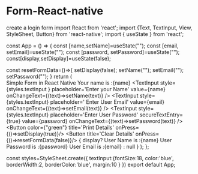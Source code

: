 # Form-React-native
create a login form
import React from 'react';
import {Text, TextInput, View,  StyleSheet, Button} from 'react-native';
import { useState } from 'react'; 



const App = () => { 
const [name,setName]=useState("");
const [email, setEmail]=useState("");
const [password, setPassword]=useState(""); 
const[display,setDisplay]=useState(false);

const resetFormData=()=>{
  setDisplay(false);
  setName("");
  setEmail("");
  setPassword("");
}
  return (
    <View>                                          
      <Text style={{fontSize:30}}>Simple Form in React Native</Text>
       <Text style={{fontSize:30}}>Your name is :{name}</Text>
     <TextInput
     style={styles.textInput }
     placeholder='Enter your Name'
     value={name}
     onChangeText={(text)=>setName(text)}
     />
     <TextInput 
     style={styles.textInput}
     placeholder=' Enter User Email'
     value={email}
     onChangeText={(text)=>setEmail(text)}
     />
     <TextInput 
     style={styles.textInput}
     placeholder='Enter User Password'
     secureTextEntry={true}
     value={password}
     onChangeText={(text)=>setPassword(text)}
     />
     <View style={{marginBottom:10}}>
     <Button color={"green"} title='Print Details' onPress={()=>setDisplay(true)}/>
     </View>
     <Button title='Clear Details' onPress={()=>resetFormData(false)}/>
     <View>
      {
      display?
      <View>
        <Text style={{fontSize:35}}>User Name is :{name}</Text>
        <Text style={{fontSize:35}}>User Password is :{password}</Text>
        <Text style={{fontSize:35}}>User Email is :{email}</Text>
     </View>: null
     }
     </View>
      </View>
  );
};

const styles=StyleSheet.create({
  textInput:{fontSize:18,
    color:'blue',
    borderWidth:2,
    borderColor:'blue',
    margin:10
   }
})
export default App;
